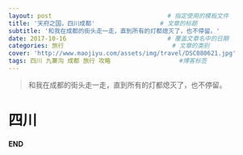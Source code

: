 ```yaml
---
layout: post								# 指定使用的模板文件
title: '天府之国，四川成都'				    # 文章的标题
subtitle: '和我在成都的街头走一走，直到所有的灯都熄灭了，也不停留。'
date: 2017-10-16							# 覆盖文章名中的日期
categories: 旅行								# 文章的类别
cover: 'http://www.maojiyu.com/assets/img/travel/DSC080621.jpg'
tags: 四川 九寨沟 成都 旅行 攻略					#博客标签
---
```


> 和我在成都的街头走一走，直到所有的灯都熄灭了，也不停留。

# 四川

#### END




